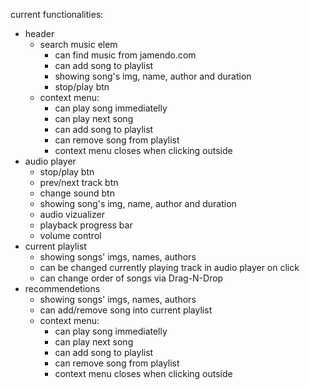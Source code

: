 current functionalities:

- header
  - search music elem
    - can find music from jamendo.com
    - can add song to playlist
    - showing song's img, name, author and duration
    - stop/play btn
  - context menu:
    - can play song immediatelly
    - can play next song
    - can add song to playlist
    - can remove song from playlist
    - context menu closes when clicking outside
- audio player
  - stop/play btn
  - prev/next track btn
  - change sound btn
  - showing song's img, name, author and duration
  - audio vizualizer
  - playback progress bar
  - volume control
- current playlist
  - showing songs' imgs, names, authors
  - can be changed currently playing track in audio player on click
  - can change order of songs via Drag-N-Drop
- recommendetions
  - showing songs' imgs, names, authors
  - can add/remove song into current playlist
  - context menu:
    - can play song immediatelly
    - can play next song
    - can add song to playlist
    - can remove song from playlist
    - context menu closes when clicking outside
